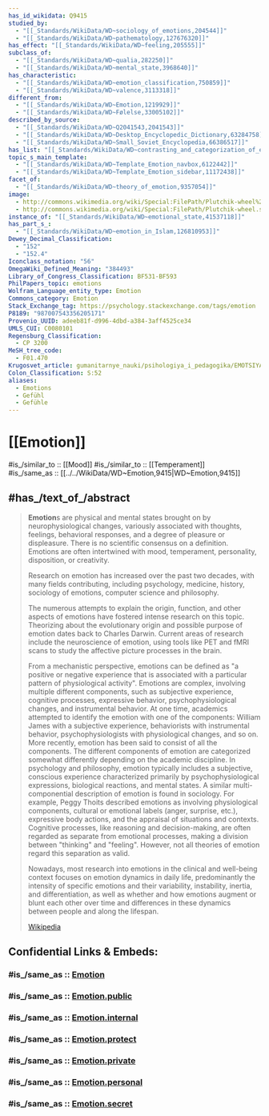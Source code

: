 ```yaml
---
has_id_wikidata: Q9415
studied_by:
  - "[[_Standards/WikiData/WD~sociology_of_emotions,204544]]"
  - "[[_Standards/WikiData/WD~pathematology,127676320]]"
has_effect: "[[_Standards/WikiData/WD~feeling,205555]]"
subclass_of:
  - "[[_Standards/WikiData/WD~qualia,282250]]"
  - "[[_Standards/WikiData/WD~mental_state,3968640]]"
has_characteristic:
  - "[[_Standards/WikiData/WD~emotion_classification,750859]]"
  - "[[_Standards/WikiData/WD~valence,3113318]]"
different_from:
  - "[[_Standards/WikiData/WD~Emotion,1219929]]"
  - "[[_Standards/WikiData/WD~Følelse,33005102]]"
described_by_source:
  - "[[_Standards/WikiData/WD~Q2041543,2041543]]"
  - "[[_Standards/WikiData/WD~Desktop_Encyclopedic_Dictionary,63284758]]"
  - "[[_Standards/WikiData/WD~Small_Soviet_Encyclopedia,66386517]]"
has_list: "[[_Standards/WikiData/WD~contrasting_and_categorization_of_emotions,2913218]]"
topic_s_main_template:
  - "[[_Standards/WikiData/WD~Template_Emotion_navbox,6122442]]"
  - "[[_Standards/WikiData/WD~Template_Emotion_sidebar,11172438]]"
facet_of:
  - "[[_Standards/WikiData/WD~theory_of_emotion,9357054]]"
image:
  - http://commons.wikimedia.org/wiki/Special:FilePath/Plutchik-wheel%20in%20arabic.png
  - http://commons.wikimedia.org/wiki/Special:FilePath/Plutchik-wheel.svg
instance_of: "[[_Standards/WikiData/WD~emotional_state,41537118]]"
has_part_s_:
  - "[[_Standards/WikiData/WD~emotion_in_Islam,126810953]]"
Dewey_Decimal_Classification:
  - "152"
  - "152.4"
Iconclass_notation: "56"
OmegaWiki_Defined_Meaning: "384493"
Library_of_Congress_Classification: BF531-BF593
PhilPapers_topic: emotions
Wolfram_Language_entity_type: Emotion
Commons_category: Emotion
Stack_Exchange_tag: https://psychology.stackexchange.com/tags/emotion
P8189: "987007543356205171"
Provenio_UUID: adeeb81f-d996-4dbd-a384-3aff4525ce34
UMLS_CUI: C0080101
Regensburg_Classification:
  - CP 3200
MeSH_tree_code:
  - F01.470
Krugosvet_article: gumanitarnye_nauki/psihologiya_i_pedagogika/EMOTSIYA.html
Colon_Classification: S:52
aliases:
  - Emotions
  - Gefühl
  - Gefühle
---
```


# [[Emotion]] 

#is_/similar_to :: [[Mood]] 
#is_/similar_to :: [[Temperament]]  
#is_/same_as :: [[../../WikiData/WD~Emotion,9415|WD~Emotion,9415]] 

## #has_/text_of_/abstract 

> **Emotion**s are physical and mental states brought on by neurophysiological changes, 
> variously associated with thoughts, feelings, behavioral responses, 
> and a degree of pleasure or displeasure. 
> There is no scientific consensus on a definition. 
> Emotions are often intertwined with mood, temperament, personality, disposition, or creativity.
>
> Research on emotion has increased over the past two decades, with many fields contributing, 
> including psychology, medicine, history, sociology of emotions, computer science and philosophy. 
> 
> The numerous attempts to explain the origin, function, 
> and other aspects of emotions have fostered intense research on this topic. 
> Theorizing about the evolutionary origin and possible purpose of emotion dates back to Charles Darwin. Current areas of research include the neuroscience of emotion, using tools like PET and fMRI scans to study the affective picture processes in the brain.
>
> From a mechanistic perspective, emotions can be defined as "a positive or negative experience that is associated with a particular pattern of physiological activity". Emotions are complex, involving multiple different components, such as subjective experience, cognitive processes, expressive behavior, psychophysiological changes, and instrumental behavior. At one time, academics attempted to identify the emotion with one of the components: William James with a subjective experience, behaviorists with instrumental behavior, psychophysiologists with physiological changes, and so on. More recently, emotion has been said to consist of all the components. The different components of emotion are categorized somewhat differently depending on the academic discipline. In psychology and philosophy, emotion typically includes a subjective, conscious experience characterized primarily by psychophysiological expressions, biological reactions, and mental states. A similar multi-componential description of emotion is found in sociology. For example, Peggy Thoits described emotions as involving physiological components, cultural or emotional labels (anger, surprise, etc.), expressive body actions, and the appraisal of situations and contexts. Cognitive processes, like reasoning and decision-making, are often regarded as separate from emotional processes, making a division between "thinking" and "feeling". However, not all theories of emotion regard this separation as valid.
>
> Nowadays, most research into emotions in the clinical and well-being context focuses on emotion dynamics in daily life, predominantly the intensity of specific emotions and their variability, instability, inertia, and differentiation, as well as whether and how emotions augment or blunt each other over time and differences in these dynamics between people and along the lifespan.
>
> [Wikipedia](https://en.wikipedia.org/wiki/Emotion)


## Confidential Links & Embeds: 

### #is_/same_as :: [Emotion](/_Standards/bio/Psychology/Emotion.md) 

### #is_/same_as :: [Emotion.public](/_public/bio/Psychology/Emotion.public.md) 

### #is_/same_as :: [Emotion.internal](/_internal/bio/Psychology/Emotion.internal.md) 

### #is_/same_as :: [Emotion.protect](/_protect/bio/Psychology/Emotion.protect.md) 

### #is_/same_as :: [Emotion.private](/_private/bio/Psychology/Emotion.private.md) 

### #is_/same_as :: [Emotion.personal](/_personal/bio/Psychology/Emotion.personal.md) 

### #is_/same_as :: [Emotion.secret](/_secret/bio/Psychology/Emotion.secret.md)


